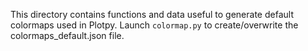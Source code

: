 This directory contains functions and data useful to generate default colormaps used
in Plotpy. Launch `colormap.py` to create/overwrite the colormaps_default.json file.